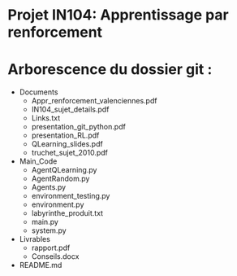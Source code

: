 # **Projet IN104: Apprentissage par renforcement**


# Arborescence du dossier git :

 * Documents
   * Appr_renforcement_valenciennes.pdf
   * IN104_sujet_details.pdf
   * Links.txt
   * presentation_git_python.pdf
   * presentation_RL.pdf
   * QLearning_slides.pdf
   * truchet_sujet_2010.pdf
 * Main_Code
   * AgentQLearning.py
   * AgentRandom.py
   * Agents.py
   * environment_testing.py
   * environment.py
   * labyrinthe_produit.txt
   * main.py
   * system.py
 * Livrables
   * rapport.pdf
   * Conseils.docx
 * README.md

